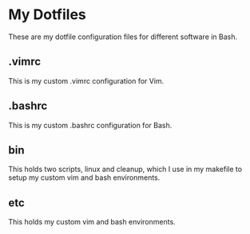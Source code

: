 # My Dotfiles
These are my dotfile configuration files for different software in Bash.
## .vimrc
This is my custom .vimrc configuration for Vim.
## .bashrc
This is my custom .bashrc configuration for Bash.
## bin
This holds two scripts, linux and cleanup, which I use in my makefile to setup my custom vim and bash environments.
## etc
This holds my custom vim and bash environments.
